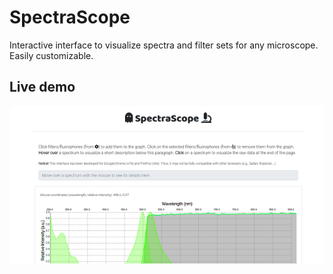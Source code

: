 # SpectraScope
Interactive interface to visualize spectra and filter sets for any microscope. Easily customizable.

Live demo
---

[![demo-screenshot](data/screenshot.png)]((https://ggirelli.github.io/SpectraScope/app.html))

